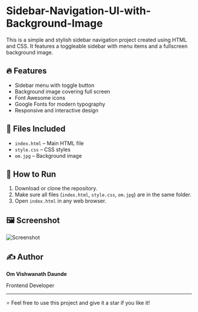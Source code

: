 # Sidebar-Navigation-UI-with-Background-Image

This is a simple and stylish sidebar navigation project created using HTML and CSS. It features a toggleable sidebar with menu items and a fullscreen background image.

## 🔥 Features

- Sidebar menu with toggle button
- Background image covering full screen
- Font Awesome icons
- Google Fonts for modern typography
- Responsive and interactive design

## 📁 Files Included

- `index.html` – Main HTML file
- `style.css` – CSS styles
- `om.jpg` – Background image

## 🚀 How to Run

1. Download or clone the repository.
2. Make sure all files (`index.html`, `style.css`, `om.jpg`) are in the same folder.
3. Open `index.html` in any web browser.

## 🖼️ Screenshot

![Screenshot](om.jpg)

## ✍️ Author

**Om Vishwanath Daunde**

Frontend Developer 

---

⭐ Feel free to use this project and give it a star if you like it!
